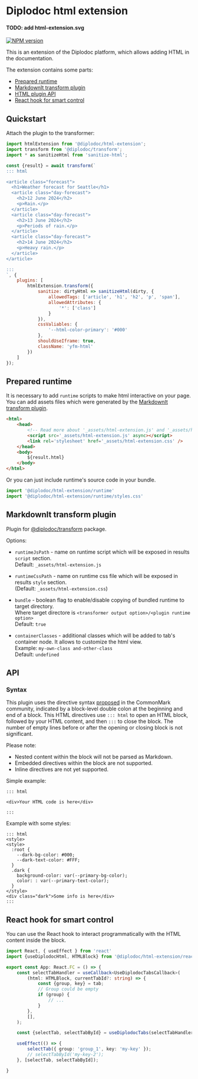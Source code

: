 # Diplodoc html extension

#### TODO: add html-extension.svg
[![NPM version](https://img.shields.io/npm/v/@diplodoc/html-extension.svg?style=flat)](https://www.npmjs.org/package/@diplodoc/html-extension)

This is an extension of the Diplodoc platform, which allows adding HTML in the documentation.

The extension contains some parts:
- [Prepared runtime](#prepared-runtime)
- [MarkdownIt transform plugin](#markdownit-transform-plugin)
- [HTML plugin API](#api)
- [React hook for smart control](#react-hook-for-smart-control)

## Quickstart

Attach the plugin to the transformer:

```js
import htmlExtension from '@diplodoc/html-extension';
import transform from '@diplodoc/transform';
import * as sanitizeHtml from 'sanitize-html';

const {result} = await transform(`
::: html

<article class="forecast">
  <h1>Weather forecast for Seattle</h1>
  <article class="day-forecast">
    <h2>12 June 2024</h2>
    <p>Rain.</p>
  </article>
  <article class="day-forecast">
    <h2>13 June 2024</h2>
    <p>Periods of rain.</p>
  </article>
  <article class="day-forecast">
    <h2>14 June 2024</h2>
    <p>Heavy rain.</p>
  </article>
</article>

:::
`, {
    plugins: [
        htmlExtension.transform({
            sanitize: dirtyHtml => sanitizeHtml(dirty, {
                allowedTags: ['article', 'h1', 'h2', 'p', 'span'],
                allowedAttributes: {
                    '*': ['class']
                }
            }),
            cssValiables: {
                '--html-color-primary': '#000'
            },
            shouldUseIframe: true,
            className: 'yfm-html'
        })
    ]
});
```

## Prepared runtime

It is necessary to add `runtime` scripts to make html interactive on your page.<br/>
You can add assets files which were generated by the [MarkdownIt transform plugin](#markdownit-transform-plugin).
```html
<html>
    <head>
        <!-- Read more about '_assets/html-extension.js' and '_assets/html-extension.css' in 'Transform plugin' section -->
        <script src='_assets/html-extension.js' async></script>
        <link rel='stylesheet' href='_assets/html-extension.css' />
    </head>
    <body>
        ${result.html}
    </body>
</html>
```

Or you can just include runtime's source code in your bundle.
```js
import '@diplodoc/html-extension/runtime'
import '@diplodoc/html-extension/runtime/styles.css'
```

## MarkdownIt transform plugin

Plugin for [@diplodoc/transform](https://github.com/diplodoc-platform/transform) package.

Options:
- `runtimeJsPath` - name on runtime script which will be exposed in results `script` section.<br>
  Default: `_assets/html-extension.js`<br>

- `runtimeCssPath` - name on runtime css file which will be exposed in results `style` section.<br>
  (Default: `_assets/html-extension.css`)<br>

- `bundle` - boolean flag to enable/disable copying of bundled runtime to target directory.<br>
  Where target directore is `<transformer output option>/<plugin runtime option>`<br>
  Default: `true`<br>

- `containerClasses` - additional classes which will be added to tab's container node. It allows to customize the html view.<br>
  Example: `my-own-class and-other-class`<br>
  Default: `undefined`<br>

## API

### Syntax

This plugin uses the directive syntax [proposed](https://talk.commonmark.org/t/generic-directives-plugins-syntax/444) in the CommonMark community, indicated by a block-level double colon at the beginning and end of a block. This HTML directives use `::: html` to open an HTML block, followed by your HTML content, and then `:::` to close the block. The number of empty lines before or after the opening or closing block is not significant.

Please note:
- Nested content within the block will not be parsed as Markdown.
- Embedded directives within the block are not supported.
- Inline directives are not yet supported.


Simple example:
```
::: html

<div>Your HTML code is here</div>

:::
```
Example with some styles:
```
::: html
<style>
<style>
  :root {
    --dark-bg-color: #000;
    --dark-text-color: #FFF;
  }
  .dark {
    background-color: var(--primary-bg-color);
    color: : var(--primary-text-color);
  }
</style>
<div class="dark">Some info is here</div>
:::
```

## React hook for smart control

You can use the React hook to interact programmatically with the HTML content inside the block.

```TypeScript
import React, { useEffect } from 'react'
import {useDiplodocHtml, HTMLBlock} from '@diplodoc/html-extension/react';

export const App: React.FC = () => {
    const selectTabHandler = useCallback<UseDiplodocTabsCallback>(
        (html: HTMLBlock, currentTabId?: string) => {
            const {group, key} = tab;
            // Group could be empty
            if (group) {
                // ...
            }
        },
        [],
    );

    const {selectTab, selectTabById} = useDiplodocTabs(selectTabHandler);

    useEffect(() => {
        selectTab({ group: 'group_1', key: 'my-key' });
        // selectTabById('my-key-2');
    }, [selectTab, selectTabById]);

}
```
